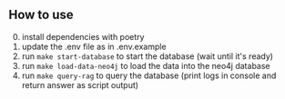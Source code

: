 ## How to use

0. install dependencies with poetry
1. update the .env file as in .env.example
2. run `make start-database` to start the database (wait until it's ready)
3. run `make load-data-neo4j` to load the data into the neo4j database
4. run `make query-rag` to query the database (print logs in console and return answer as script output)
